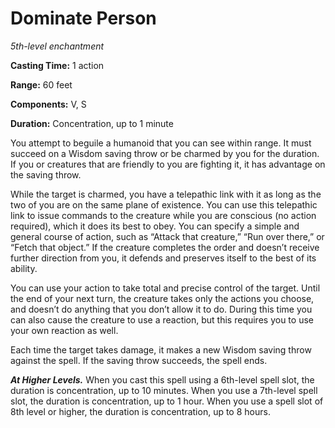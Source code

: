 <title>Dominate Person</title>

# Dominate Person

_5th-level enchantment_

**Casting Time:** 1 action

**Range:** 60 feet

**Components:** V, S

**Duration:** Concentration, up to 1 minute

You attempt to beguile a humanoid that you
can see within range. It must succeed on a
Wisdom saving throw or be charmed by you for
the duration. If you or creatures that are
friendly to you are fighting it, it has
advantage on the saving throw.

While the target is charmed, you have a
telepathic link with it as long as the two of
you are on the same plane of existence. You
can use this telepathic link to issue
commands to the creature while you are
conscious (no action required), which it does
its best to obey. You can specify a simple
and general course of action, such as “Attack
that creature,” “Run over there,” or “Fetch
that object.” If the creature completes the
order and doesn’t receive further direction
from you, it defends and preserves itself to
the best of its ability.

You can use your action to take total and
precise control of the target. Until the end
of your next turn, the creature takes only
the actions you choose, and doesn’t do
anything that you don’t allow it to do.
During this time you can also cause the
creature to use a reaction, but this requires
you to use your own reaction as well.

Each time the target takes damage, it makes a
new Wisdom saving throw against the spell. If
the saving throw succeeds, the spell ends.

_**At Higher Levels.**_ When you cast this
spell using a 6th-level spell slot, the
duration is concentration, up to 10 minutes.
When you use a 7th-level spell slot, the
duration is concentration, up to 1 hour. When
you use a spell slot of 8th level or higher,
the duration is concentration, up to 8 hours.

